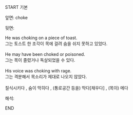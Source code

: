 START
기본

앞면:
choke


뒷면:
<div>He was choking on a piece of toast. </div><div>그는 토스트 한 조각이 목에 걸려 숨을 쉬지 못하고 있었다.</div><div><br></div><div><div>He may have been choked or poisoned. </div><div>그는 목이 졸렸거나 독살되었을 수 있다.</div></div><div><br></div><div><div>His voice was choking with rage. </div><div>그는 격분해서 목소리가 제대로 나오지 않았다.</div></div><div><br></div><div>질식시키다 , 숨이 막히다 , (통로공간 등을) 막다[채우다] , (목이) 메다</div>


해석:

END